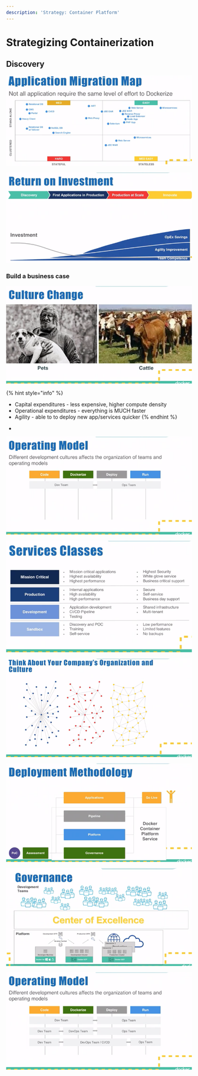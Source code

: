 ```yaml
---
description: 'Strategy: Container Platform'
---
```


# Strategizing Containerization

## Discovery

![](../../.gitbook/assets/image%20%286%29.png)

![](../../.gitbook/assets/image%20%2813%29.png)



### Build a business case

![- capital expanditures - higher density](../../.gitbook/assets/image%20%2858%29.png)



{% hint style="info" %}
* Capital expenditures - less expensive, higher compute density
* Operational expenditures - everything is MUCH faster
* Agility - able to to deploy new app/services quicker
{% endhint %}

-

![](../../.gitbook/assets/image%20%2839%29.png)

![](../../.gitbook/assets/image%20%2831%29.png)

![Score card used to see if containerization is worth it for each scenario](../../.gitbook/assets/image%20%2830%29.png)

![](../../.gitbook/assets/image%20%2835%29.png)

![](../../.gitbook/assets/image%20%287%29.png)

![](../../.gitbook/assets/image%20%2815%29.png)

